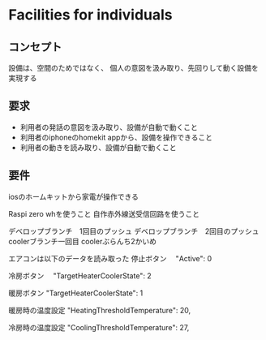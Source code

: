 # Facilities for individuals

## コンセプト
設備は、空間のためではなく、
個人の意図を汲み取り、先回りして動く設備を実現する

## 要求
- 利用者の発話の意図を汲み取り、設備が自動で動くこと
- 利用者のiphoneのhomekit appから、設備を操作できること
- 利用者の動きを読み取り、設備が自動で動くこと

## 要件


iosのホームキットから家電が操作できる

Raspi zero whを使うこと
自作赤外線送受信回路を使うこと



デベロップブランチ　1回目のプッシュ
デベロップブランチ　2回目のプッシュ
coolerブランチ一回目
coolerぶらんち2かいめ

エアコンは以下のデータを読み取った
停止ボタン　
"Active": 0

冷房ボタン　
"TargetHeaterCoolerState": 2

暖房ボタン
"TargetHeaterCoolerState": 1

暖房時の温度設定
"HeatingThresholdTemperature": 20,

冷房時の温度設定
"CoolingThresholdTemperature": 27,

